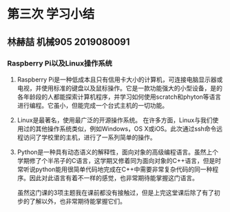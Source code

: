 # 第三次 学习小结

## 林赫喆 机械905 2019080091

### Raspberry Pi以及Linux操作系统

1. Raspberry Pi是一种低成本且只有信用卡大小的计算机，可连接电脑显示器或电视，并使用标准的键盘以及鼠标操作。它是一款功能强大的小型设备，是的各年龄段的人都能探索计算机程序，并学习如何使用scratch和phyton等语言进行编程。它虽小，但能完成一个台式主机的一切功能。

2. Linux是最著名，使用最广泛的开源操作系统。 在许多方面，Linux与我们使用过的其他操作系统类似，例如Windows，OS X或iOS。此次通过ssh命令远程访问了学校里的主机，进行了一系列简单的操作。

3. Python是一种具有动态语义的解释性，面向对象的高级编程语言。虽然上个学期修了个半吊子的C语言，这学期又修着同为面向对象的C++语言，但是时常听说python能用很简单代码地完成在C++中需要非常复杂代码的同一种程序。因此对此语言有着不一样的感觉，也非常期待能掌握这门语言。

   虽然这门课的3项主题我在课前都没有接触过，但是上完这堂课后除了有了初步的了解以外，也非常期待能掌握它们。
